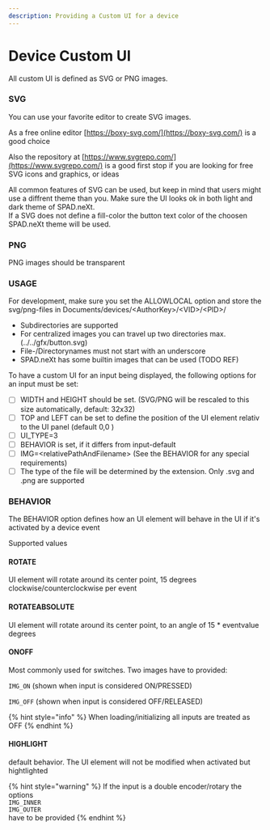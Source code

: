 ```yaml
---
description: Providing a Custom UI for a device
---
```


# Device Custom UI

All custom UI is defined as SVG or PNG images.&#x20;

### SVG

You can use your favorite editor to create SVG images.&#x20;

As a free online editor [https://boxy-svg.com/](https://boxy-svg.com/) is a good choice

Also the repository at [https://www.svgrepo.com/](https://www.svgrepo.com/) is a good first stop if you are looking for free SVG icons and graphics, or ideas

All common features of SVG can be used, but keep in mind that users might use a diffrent theme than you. Make sure the UI looks ok in both light and dark theme of SPAD.neXt.\
If a SVG does not define a fill-color the button text color of the choosen SPAD.neXt theme will be used.

### PNG

PNG images should be transparent&#x20;

### USAGE

For development, make sure you set the ALLOWLOCAL option and store the svg/png-files in Documents/devices/\<AuthorKey>/\<VID>/\<PID>/

* Subdirectories are supported
* For centralized images you can travel up two directories max. (../../gfx/button.svg)
* File-/Directorynames must not start with an underscore
* SPAD.neXt has some builtin images that can be used (TODO REF)

To have a custom UI for an input being displayed, the following options for an input must be set:

* [ ] WIDTH and HEIGHT should be set. (SVG/PNG will be rescaled to this size automatically, default: 32x32)
* [ ] TOP and LEFT can be set to define the position of the UI element relativ to the UI panel (default 0,0 )
* [ ] UI\_TYPE=3
* [ ] BEHAVIOR is set, if it differs from input-default
* [ ] IMG=\<relativePathAndFilename> (See the BEHAVIOR for any special requirements)
* [ ] The type of the file will be determined by the extension. Only .svg and .png are supported

### BEHAVIOR

The BEHAVIOR option defines how an UI element will behave in the UI if it's activated by a device event

Supported values

#### ROTATE

UI element will rotate around its center point, 15 degrees clockwise/counterclockwise per event

#### ROTATEABSOLUTE

UI element will rotate around its center point, to an angle of 15 \* eventvalue  degrees&#x20;

#### ONOFF

Most commonly used for switches. Two images have to provided:

`IMG_ON` (shown when input is considered ON/PRESSED)

`IMG_OFF` (shown when input is considered OFF/RELEASED)

{% hint style="info" %}
When loading/initializing all inputs are treated as OFF
{% endhint %}

#### HIGHLIGHT&#x20;

default behavior. The UI element will not be modified when activated but hightlighted&#x20;

{% hint style="warning" %}
If the  input is a double encoder/rotary the options\
`IMG_INNER`\
`IMG_OUTER`\
have to be provided
{% endhint %}
